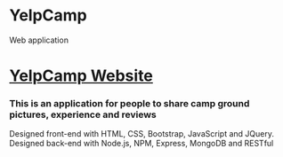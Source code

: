 # YelpCamp
Web application
# [YelpCamp Website](https://hidden-river-30703.herokuapp.com/)
### This is an application for people to share camp ground pictures, experience and reviews
Designed front-end with HTML, CSS, Bootstrap, JavaScript and JQuery.
Designed back-end with Node.js, NPM, Express, MongoDB and RESTful

